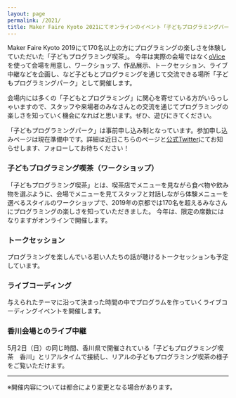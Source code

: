 ```yaml
---
layout: page
permalink: /2021/
title: Maker Faire Kyoto 2021にてオンラインのイベント「子どもプログラミングパーク」開催！
---
```

Maker Faire Kyoto 2019にて170名以上の方にプログラミングの楽しさを体験していただいた「子どもプログラミング喫茶」。
今年は実際の会場ではなく[oVice](https://ovice.in)を使って会場を用意し、ワークショップ、作品展示、トークセッション、ライブ中継などを企画し、など子どもとプログラミングを通じて交流できる場所「子どもプログラミングパーク」として開催します。

会場内には多くの「子どもとプログラミング」に関心を寄せている方がいらっしゃいますので、スタッフや来場者のみなさんとの交流を通じてプログラミングの楽しさを知っていく機会になればと思います。ぜひ、遊びにきてください。

「子どもプログラミングパーク」は事前申し込み制となっています。参加申し込みページは現在準備中です。詳細は近日こちらのページと[公式Twitter](https://twitter.com/pgmsaloon4kids)にてお知らせします、フォローしてお待ちください！

### 子どもプログラミング喫茶（ワークショップ）
「子どもプログラミング喫茶」とは、喫茶店でメニューを見ながら食べ物や飲み物を選ぶように、会場でメニューを見てスタッフと対話しながら体験メニューを選べるスタイルのワークショップで、2019年の京都では170名を超えるみなさんにプログラミングの楽しさを知っていただきました。
今年は、限定の席数にはなりますがオンラインで開催します。

### トークセッション
プログラミングを楽しんでいる若い人たちの話が聴けるトークセッションも予定しています。

### ライブコーディング
与えられたテーマに沿って決まった時間の中でプログラムを作っていくライブコーディングイベントを開催します。

### 香川会場とのライブ中継
5月2日（日）の同じ時間、香川県で開催されている「子どもプログラミング喫茶　香川」とリアルタイムで接続し、リアルの子どもプログラミング喫茶の様子をご覧いただけます。

---
※開催内容については都合により変更となる場合があります。